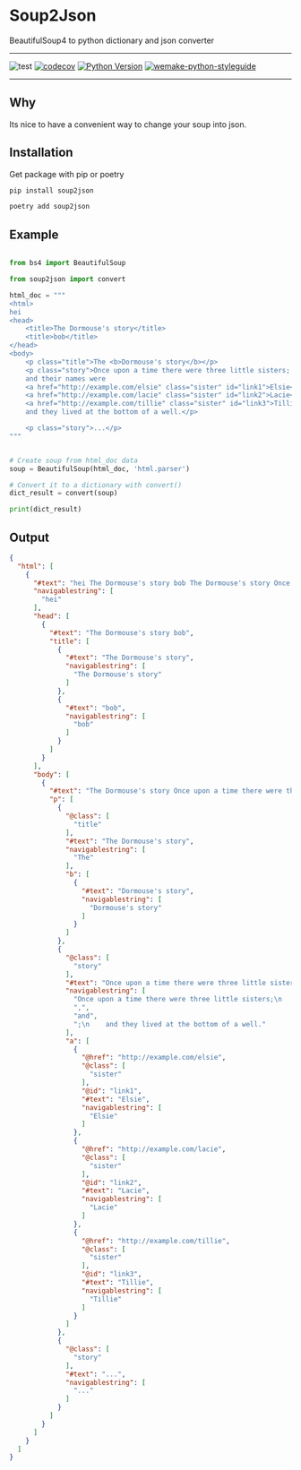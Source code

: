 # Soup2Json

BeautifulSoup4 to python dictionary and json converter
___
![test](https://github.com/thomasborgen/soup2json/workflows/test/badge.svg)
[![codecov](https://codecov.io/gh/thomasborgen/soup2json/branch/master/graph/badge.svg)](https://codecov.io/gh/thomasborgen/soup2json)
[![Python Version](https://img.shields.io/pypi/pyversions/soup2json.svg)](https://pypi.org/project/soup2json/)
[![wemake-python-styleguide](https://img.shields.io/badge/style-wemake-000000.svg)](https://github.com/wemake-services/wemake-python-styleguide)
___


## Why

Its nice to have a convenient way to change your soup into json.

## Installation

Get package with pip or poetry

```sh
pip install soup2json
```

```sh
poetry add soup2json
```

## Example

```python

from bs4 import BeautifulSoup

from soup2json import convert

html_doc = """
<html>
hei
<head>
    <title>The Dormouse's story</title>
    <title>bob</title>
</head>
<body>
    <p class="title">The <b>Dormouse's story</b></p>
    <p class="story">Once upon a time there were three little sisters;
    and their names were
    <a href="http://example.com/elsie" class="sister" id="link1">Elsie</a>,
    <a href="http://example.com/lacie" class="sister" id="link2">Lacie</a> and
    <a href="http://example.com/tillie" class="sister" id="link3">Tillie</a>;
    and they lived at the bottom of a well.</p>

    <p class="story">...</p>
"""


# Create soup from html_doc data
soup = BeautifulSoup(html_doc, 'html.parser')

# Convert it to a dictionary with convert()
dict_result = convert(soup)

print(dict_result)
```

## Output

```json
{
  "html": [
    {
      "#text": "hei The Dormouse's story bob The Dormouse's story Once upon a time there were three little sisters; and their names were Elsie , Lacie and Tillie ; and they lived at the bottom of a well. ...",
      "navigablestring": [
        "hei"
      ],
      "head": [
        {
          "#text": "The Dormouse's story bob",
          "title": [
            {
              "#text": "The Dormouse's story",
              "navigablestring": [
                "The Dormouse's story"
              ]
            },
            {
              "#text": "bob",
              "navigablestring": [
                "bob"
              ]
            }
          ]
        }
      ],
      "body": [
        {
          "#text": "The Dormouse's story Once upon a time there were three little sisters; and their names were Elsie , Lacie and Tillie ; and they lived at the bottom of a well. ...",
          "p": [
            {
              "@class": [
                "title"
              ],
              "#text": "The Dormouse's story",
              "navigablestring": [
                "The"
              ],
              "b": [
                {
                  "#text": "Dormouse's story",
                  "navigablestring": [
                    "Dormouse's story"
                  ]
                }
              ]
            },
            {
              "@class": [
                "story"
              ],
              "#text": "Once upon a time there were three little sisters; and their names were Elsie , Lacie and Tillie ; and they lived at the bottom of a well.",
              "navigablestring": [
                "Once upon a time there were three little sisters;\n    and their names were",
                ",",
                "and",
                ";\n    and they lived at the bottom of a well."
              ],
              "a": [
                {
                  "@href": "http://example.com/elsie",
                  "@class": [
                    "sister"
                  ],
                  "@id": "link1",
                  "#text": "Elsie",
                  "navigablestring": [
                    "Elsie"
                  ]
                },
                {
                  "@href": "http://example.com/lacie",
                  "@class": [
                    "sister"
                  ],
                  "@id": "link2",
                  "#text": "Lacie",
                  "navigablestring": [
                    "Lacie"
                  ]
                },
                {
                  "@href": "http://example.com/tillie",
                  "@class": [
                    "sister"
                  ],
                  "@id": "link3",
                  "#text": "Tillie",
                  "navigablestring": [
                    "Tillie"
                  ]
                }
              ]
            },
            {
              "@class": [
                "story"
              ],
              "#text": "...",
              "navigablestring": [
                "..."
              ]
            }
          ]
        }
      ]
    }
  ]
}
```
